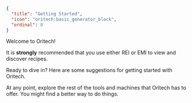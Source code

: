 ```json
{
  "title": "Getting Started",
  "icon": "oritech:basic_generator_block",
  "ordinal": 0
}
```

Welcome to Oritech!

It is **strongly** recommended that you use either REI or EMI to view and discover recipes.

Ready to dive in? Here are some suggestions for getting started with Oritech.

At any point, explore the rest of the tools and machines that Oritech has to offer. You might find a better way to do things.
